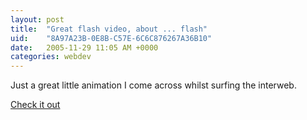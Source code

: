 ```yaml
---
layout: post
title:  "Great flash video, about ... flash"
uid:	"8A97A23B-0E8B-C57E-6C6C876267A36B10"
date:   2005-11-29 11:05 AM +0000
categories: webdev
---
```

Just a great little animation I come across whilst surfing the interweb.

<a href="http://www.nectarine.com.au/virtualstudios/flash8/flash8.htm">Check it out</a>